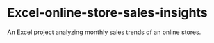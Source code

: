 # Excel-online-store-sales-insights
An Excel project analyzing monthly sales trends of an online stores.
